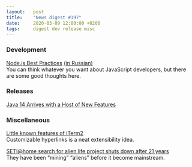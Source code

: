```yaml
---
layout:   post
title:    "News digest #197"
date:     2020-03-09 12:00:00 +0200
tags:     digest dev release misc
---
```


<!-- Should have been out on 2019-12-09 but will be on 2020-03-09. I wonder if three months are enough. -->

### Development

[Node.js Best Practices](https://github.com/goldbergyoni/nodebestpractices#readme) [(in Russian)](https://github.com/goldbergyoni/nodebestpractices/blob/master/README.russian.md)<br/>
You can think whatever you want about JavaScript developers, but there are some good thoughts here.

### Releases

[](https://golang.org/doc/go1.14)

[Java 14 Arrives with a Host of New Features](https://blogs.oracle.com/javamagazine/java-14-arrives-with-a-host-of-new-features)

### Miscellaneous

[Little known features of iTerm2](https://banga.github.io/blog/2020/03/02/little-known-features-of-iterm2.html)<br/>
Customizable hyperlinks is a neat extensibility idea.

[SETI@home search for alien life project shuts down after 21 years](https://www.bleepingcomputer.com/news/software/seti-home-search-for-alien-life-project-shuts-down-after-21-years/)<br/>
They have been “mining” “aliens” before it become mainstream.
